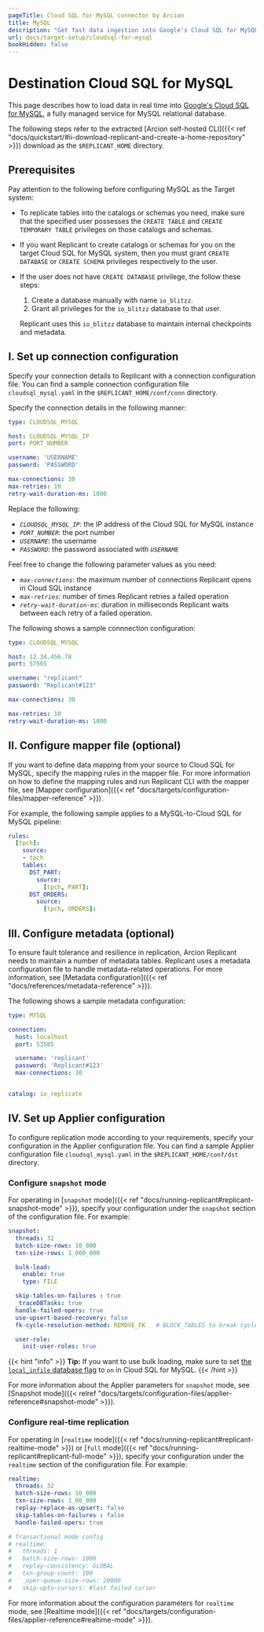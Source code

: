 ```yaml
---
pageTitle: Cloud SQL for MySQL connector by Arcion  
title: MySQL
description: "Get fast data ingestion into Google's Cloud SQL for MySQL with Arcion's dedicated connector."
url: docs/target-setup/cloudsql-for-mysql
bookHidden: false
---
```


# Destination Cloud SQL for MySQL
This page describes how to load data in real time into [Google's Cloud SQL for MySQL](https://cloud.google.com/sql/mysql), a fully managed service for MySQL relational database.

The following steps refer to the extracted [Arcion self-hosted CLI]({{< ref "docs/quickstart/#ii-download-replicant-and-create-a-home-repository" >}}) download as the `$REPLICANT_HOME` directory.

## Prerequisites
Pay attention to the following before configuring MySQL as the Target system:

- To replicate tables into the catalogs or schemas you need, make sure that the specified user possesses the `CREATE TABLE` and `CREATE TEMPORARY TABLE` privileges on those catalogs and schemas.
- If you want Replicant to create catalogs or schemas for you on the target Cloud SQL for MySQL system, then you must grant `CREATE DATABASE` or `CREATE SCHEMA` privileges respectively to the user.
- If the user does not have `CREATE DATABASE` privilege, the follow these steps:
    1. Create a database manually with name `io_blitzz`.
    2. Grant all privileges for the `io_blitzz` database to that user. 
    
    Replicant uses this `io_blitzz` database to maintain internal checkpoints and metadata.

## I. Set up connection configuration
Specify your connection details to Replicant with a connection configuration file. You can find a sample connection configuration file `cloudsql_mysql.yaml` in the `$REPLICANT_HOME/conf/conn` directory.

Specify the connection details in the following manner:

```YAML
type: CLOUDSQL_MYSQL

host: CLOUDSQL_MYSQL_IP
port: PORT_NUMBER

username: 'USERNAME'
password: 'PASSWORD'

max-connections: 30
max-retries: 10
retry-wait-duration-ms: 1000
```

Replace the following:

- *`CLOUDSQL_MYSQL_IP`*: the IP address of the Cloud SQL for MySQL instance
- *`PORT_NUMBER`*: the port number
- *`USERNAME`*: the username 
- *`PASSWORD`*: the password associated with *`USERNAME`*

Feel free to change the following parameter values as you need:

- *`max-connections`*: the maximum number of connections Replicant opens in Cloud SQL instance
- *`max-retries`*: number of times Replicant retries a failed operation
- *`retry-wait-duration-ms`*: duration in milliseconds Replicant waits between each retry of a failed operation.

The following shows a sample connnection configuration:

```YAML
type: CLOUDSQL_MYSQL

host: 12.34.456.78
port: 57565

username: "replicant"
password: "Replicant#123"

max-connections: 30

max-retries: 10
retry-wait-duration-ms: 1000
```

## II. Configure mapper file (optional)
If you want to define data mapping from your source to Cloud SQL for MySQL, specify the mapping rules in the mapper file. For more information on how to define the mapping rules and run Replicant CLI with the mapper file, see [Mapper configuration]({{< ref "docs/targets/configuration-files/mapper-reference" >}}).

For example, the following sample applies to a MySQL-to-Cloud SQL for MySQL pipeline:

```YAML
rules:
  [tpch]:
    source:
    - tpch
    tables:
      DST_PART:
        source:
          [tpch, PART]:
      DST_ORDERS:
        source:
          [tpch, ORDERS]:
```

## III. Configure metadata (optional)
To ensure fault tolerance and resilience in replication, Arcion Replicant needs to maintain a number of metadata tables. Replicant uses a metadata configuration file to handle metadata-related operations. For more information, see [Metadata configuration]({{< ref "docs/references/metadata-reference" >}}).

The following shows a sample metadata configuration:

```YAML
type: MYSQL

connection:
  host: localhost
  port: 53585

  username: 'replicant'
  password: 'Replicant#123'
  max-connections: 30


catalog: io_replicate
```

## IV. Set up Applier configuration
To configure replication mode according to your requirements, specify your configuration in the Applier configuration file. You can find a sample Applier configuration file `cloudsql_mysql.yaml` in the `$REPLICANT_HOME/conf/dst` directory.

### Configure `snapshot` mode
For operating in [`snapshot` mode]({{< ref "docs/running-replicant#replicant-snapshot-mode" >}}), specify your configuration under the `snapshot` section of the configuration file. For example:

```YAML
snapshot:
  threads: 32
  batch-size-rows: 10_000
  txn-size-rows: 1_000_000

  bulk-load:
    enable: true
    type: FILE

  skip-tables-on-failures : true
  _traceDBTasks: true
  handle-failed-opers: true
  use-upsert-based-recovery: false
  fk-cycle-resolution-method: REMOVE_FK   # BLOCK_TABLES to break cycle or REMOVE_FK(default) to remove constraint

  user-role:
    init-user-roles: true
```

{{< hint "info" >}}
**Tip:** If you want to use bulk loading, make sure to set [the `local_infile` database flag](https://cloud.google.com/sql/docs/mysql/flags#mysql-l) to `on` in Cloud SQL for MySQL.
{{< /hint >}}

For more information about the Applier parameters for `snapshot` mode, see [Snapshot mode]({{< relref "docs/targets/configuration-files/applier-reference#snapshot-mode" >}}).

### Configure real-time replication
For operating in [`realtime` mode]({{< ref "docs/running-replicant#replicant-realtime-mode" >}}) or [`full` mode]({{< ref "docs/running-replicant#replicant-full-mode" >}}), specify your configuration under the `realtime` section of the conifiguration file. For example:

```YAML
realtime:
  threads: 32
  batch-size-rows: 10_000
  txn-size-rows: 1_00_000
  replay-replace-as-upsert: false
  skip-tables-on-failures : false
  handle-failed-opers: true

# Transactional mode config
# realtime:
#   threads: 1
#   batch-size-rows: 1000
#   replay-consistency: GLOBAL
#   txn-group-count: 100
#   _oper-queue-size-rows: 20000
#   skip-upto-cursors: #last failed cursor
```

For more information about the configuration parameters for `realtime` mode, see [Realtime mode]({{< ref "docs/targets/configuration-files/applier-reference#realtime-mode" >}}).
